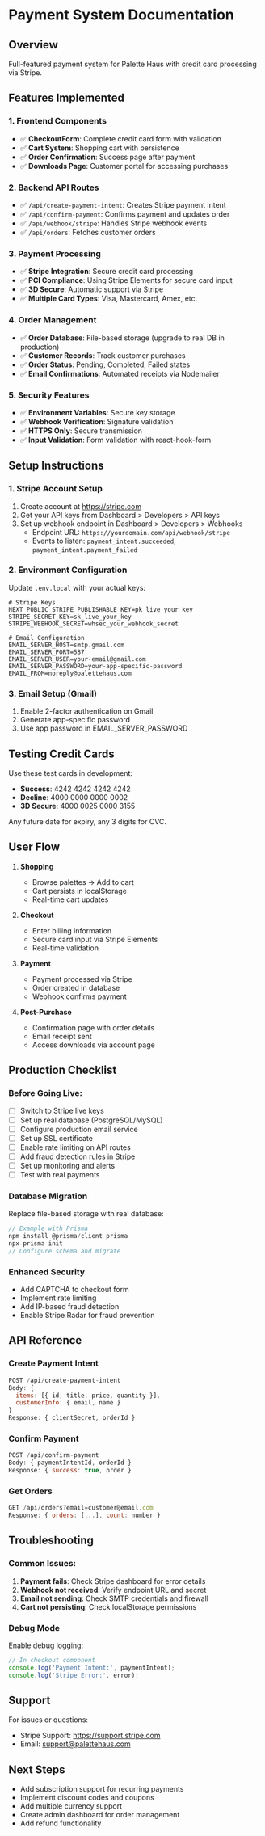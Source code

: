# Payment System Documentation

## Overview
Full-featured payment system for Palette Haus with credit card processing via Stripe.

## Features Implemented

### 1. **Frontend Components**
- ✅ **CheckoutForm**: Complete credit card form with validation
- ✅ **Cart System**: Shopping cart with persistence
- ✅ **Order Confirmation**: Success page after payment
- ✅ **Downloads Page**: Customer portal for accessing purchases

### 2. **Backend API Routes**
- ✅ `/api/create-payment-intent`: Creates Stripe payment intent
- ✅ `/api/confirm-payment`: Confirms payment and updates order
- ✅ `/api/webhook/stripe`: Handles Stripe webhook events
- ✅ `/api/orders`: Fetches customer orders

### 3. **Payment Processing**
- ✅ **Stripe Integration**: Secure credit card processing
- ✅ **PCI Compliance**: Using Stripe Elements for secure card input
- ✅ **3D Secure**: Automatic support via Stripe
- ✅ **Multiple Card Types**: Visa, Mastercard, Amex, etc.

### 4. **Order Management**
- ✅ **Order Database**: File-based storage (upgrade to real DB in production)
- ✅ **Customer Records**: Track customer purchases
- ✅ **Order Status**: Pending, Completed, Failed states
- ✅ **Email Confirmations**: Automated receipts via Nodemailer

### 5. **Security Features**
- ✅ **Environment Variables**: Secure key storage
- ✅ **Webhook Verification**: Signature validation
- ✅ **HTTPS Only**: Secure transmission
- ✅ **Input Validation**: Form validation with react-hook-form

## Setup Instructions

### 1. Stripe Account Setup
1. Create account at https://stripe.com
2. Get your API keys from Dashboard > Developers > API keys
3. Set up webhook endpoint in Dashboard > Developers > Webhooks
   - Endpoint URL: `https://yourdomain.com/api/webhook/stripe`
   - Events to listen: `payment_intent.succeeded`, `payment_intent.payment_failed`

### 2. Environment Configuration
Update `.env.local` with your actual keys:
```env
# Stripe Keys
NEXT_PUBLIC_STRIPE_PUBLISHABLE_KEY=pk_live_your_key
STRIPE_SECRET_KEY=sk_live_your_key
STRIPE_WEBHOOK_SECRET=whsec_your_webhook_secret

# Email Configuration
EMAIL_SERVER_HOST=smtp.gmail.com
EMAIL_SERVER_PORT=587
EMAIL_SERVER_USER=your-email@gmail.com
EMAIL_SERVER_PASSWORD=your-app-specific-password
EMAIL_FROM=noreply@palettehaus.com
```

### 3. Email Setup (Gmail)
1. Enable 2-factor authentication on Gmail
2. Generate app-specific password
3. Use app password in EMAIL_SERVER_PASSWORD

## Testing Credit Cards

Use these test cards in development:
- **Success**: 4242 4242 4242 4242
- **Decline**: 4000 0000 0000 0002
- **3D Secure**: 4000 0025 0000 3155

Any future date for expiry, any 3 digits for CVC.

## User Flow

1. **Shopping**
   - Browse palettes → Add to cart
   - Cart persists in localStorage
   - Real-time cart updates

2. **Checkout**
   - Enter billing information
   - Secure card input via Stripe Elements
   - Real-time validation

3. **Payment**
   - Payment processed via Stripe
   - Order created in database
   - Webhook confirms payment

4. **Post-Purchase**
   - Confirmation page with order details
   - Email receipt sent
   - Access downloads via account page

## Production Checklist

### Before Going Live:
- [ ] Switch to Stripe live keys
- [ ] Set up real database (PostgreSQL/MySQL)
- [ ] Configure production email service
- [ ] Set up SSL certificate
- [ ] Enable rate limiting on API routes
- [ ] Add fraud detection rules in Stripe
- [ ] Set up monitoring and alerts
- [ ] Test with real payments

### Database Migration
Replace file-based storage with real database:
```javascript
// Example with Prisma
npm install @prisma/client prisma
npx prisma init
// Configure schema and migrate
```

### Enhanced Security
- Add CAPTCHA to checkout form
- Implement rate limiting
- Add IP-based fraud detection
- Enable Stripe Radar for fraud prevention

## API Reference

### Create Payment Intent
```javascript
POST /api/create-payment-intent
Body: {
  items: [{ id, title, price, quantity }],
  customerInfo: { email, name }
}
Response: { clientSecret, orderId }
```

### Confirm Payment
```javascript
POST /api/confirm-payment
Body: { paymentIntentId, orderId }
Response: { success: true, order }
```

### Get Orders
```javascript
GET /api/orders?email=customer@email.com
Response: { orders: [...], count: number }
```

## Troubleshooting

### Common Issues:
1. **Payment fails**: Check Stripe dashboard for error details
2. **Webhook not received**: Verify endpoint URL and secret
3. **Email not sending**: Check SMTP credentials and firewall
4. **Cart not persisting**: Check localStorage permissions

### Debug Mode
Enable debug logging:
```javascript
// In checkout component
console.log('Payment Intent:', paymentIntent);
console.log('Stripe Error:', error);
```

## Support
For issues or questions:
- Stripe Support: https://support.stripe.com
- Email: support@palettehaus.com

## Next Steps
- Add subscription support for recurring payments
- Implement discount codes and coupons
- Add multiple currency support
- Create admin dashboard for order management
- Add refund functionality